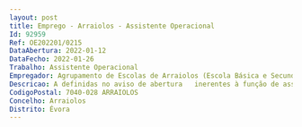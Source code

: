 ```yaml
--- 
layout: post
title: Emprego - Arraiolos - Assistente Operacional
Id: 92959
Ref: OE202201/0215
DataAbertura: 2022-01-12
DataFecho: 2022-01-26
Trabalho: Assistente Operacional
Empregador: Agrupamento de Escolas de Arraiolos (Escola Básica e Secundária Cunha Rivara, Arraiolos - Sede)
Descricao: A definidas no aviso de abertura   inerentes à função de assistente operacional.
CodigoPostal: 7040-028 ARRAIOLOS
Concelho: Arraiolos
Distrito: Évora
--- 
```

